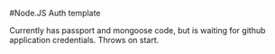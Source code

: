 #Node.JS Auth template

Currently has passport and mongoose code, but is waiting for github application credentials. Throws on start.
